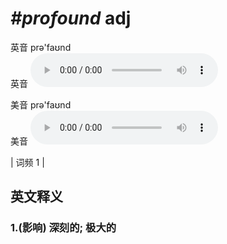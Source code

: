 # ***\#profound*** adj
英音 prə'faʊnd  
英音
<audio src="./media/profound1.aac" controls="controls"></audio>

美音 prə'faʊnd  
美音
<audio src="./media/profound2.aac" controls="controls"></audio>



| 词频 1 |  

英文释义
---
### 1.**(影响) 深刻的; 极大的**  


